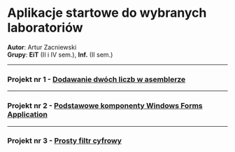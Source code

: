 # Aplikacje startowe do wybranych laboratoriów

**Autor**: Artur Zacniewski  
**Grupy**: **EiT** (II i IV sem.), **Inf.** (II sem.)  


---
### Projekt nr 1 - [Dodawanie dwóch liczb w asemblerze](https://github.com/zacniewski/materials-for-UMG-students/tree/master/ASK_LAB)  

---
### Projekt nr 2 - [Podstawowe komponenty Windows Forms Application](https://github.com/zacniewski/materials-for-UMG-students/tree/master/WFA1)  

---
### Projekt nr 3 - [Prosty filtr cyfrowy](https://github.com/zacniewski/materials-for-UMG-students/tree/master/Lab3)  

